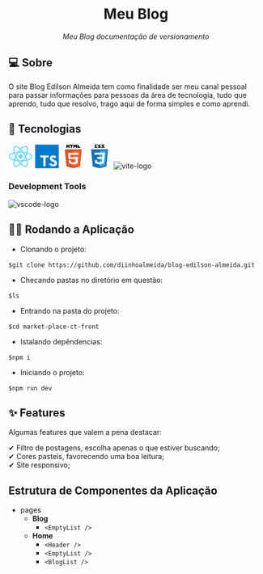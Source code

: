<h1 align="center">Meu Blog</h1>
<p align="center"><i>
Meu Blog documentação de versionamento</i></p>

## ****💻 Sobre****
O site Blog Edilson Almeida tem como finalidade ser meu canal pessoal para passar informações para pessoas da área de tecnologia, tudo que aprendo, tudo que resolvo, trago aqui de forma simples e como aprendi.

## 🚀 Tecnologias
<p display="inline-block">
  <img width="48" src="https://github.com/devicons/devicon/blob/master/icons/react/react-original.svg" alt="react-logo"/>
  <img width="48" src="https://github.com/devicons/devicon/blob/master/icons/typescript/typescript-original.svg" alt="typescript-logo"/>
  <img width="48" src="https://github.com/devicons/devicon/blob/master/icons/html5/html5-original-wordmark.svg" alt="html-logo"/>
  <img width="48" src="https://github.com/devicons/devicon/blob/master/icons/css3/css3-original-wordmark.svg" alt="css-logo"/>
   <img width="48" src="https://camo.githubusercontent.com/61e102d7c605ff91efedb9d7e47c1c4a07cef59d3e1da202fd74f4772122ca4e/68747470733a2f2f766974656a732e6465762f6c6f676f2e737667" alt="vite-logo"/>
</p>
                                                                                                  
### Development Tools

<p display="inline-block">
  <img width="48" src="https://upload.wikimedia.org/wikipedia/commons/thumb/9/9a/Visual_Studio_Code_1.35_icon.svg/2048px-Visual_Studio_Code_1.35_icon.svg.png" alt="vscode-logo"/>

## 👨‍💻 Rodando a Aplicação

- Clonando o projeto:
```
$git clone https://github.com/diinhoalmeida/blog-edilson-almeida.git
```

- Checando pastas no diretório em questão: 
```
$ls
```

- Entrando na pasta do projeto:
```
$cd market-place-ct-front
```

- Istalando depêndencias:
```
$npm i
```

- Iniciando o projeto:
```
$npm run dev
```

## ****✨ Features****

Algumas features que valem a pena destacar:

✔ Filtro de postagens, escolha apenas o que estiver buscando;<br />
✔ Cores pasteis, favorecendo uma boa leitura;<br />
✔ Site responsivo;<br />

## Estrutura de Componentes da Aplicação

- pages
    - **Blog**
        - `<EmptyList />`
    - **Home**
        - `<Header />`
        - `<EmptyList />`
        - `<BlogList />`
